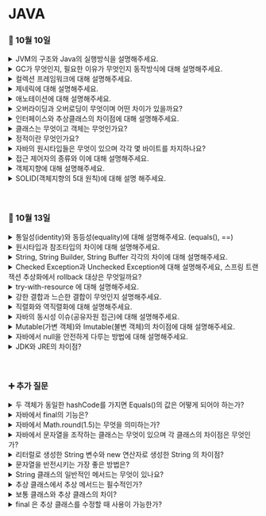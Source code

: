 # JAVA

### 🐾 10월 10일 

<details>
    <summary>JVM의 구조와 Java의 실행방식을 설명해주세요.</summary>
    <img width="1074" alt="qyTrK2Mkj8PwJALQ2nyFk-1658197983457" src="https://github.com/codestates-seb/seb45_main_006/assets/129938243/c561b3ef-93a4-440d-a3d4-08c5dbfeda4d">
    자바 컴파일러(javac)가 소스코드(.java)를 읽어 자바 바이트코드(.class) 로 변환
→ 클래스 로더를 통해 class 파일을 JVM으로 로딩 → 파일들은 Excution engine으로 해석되고 Runtime Data Areas에 배치되어 명령 수행

1. 인터프리터를 통해 코드를 한 줄씩 기계어로 번역하고 실행
   → 기본적으로 인터프리터로 실행하지만 특정 바이트 코드가 자주 실행되면 해당 바이트 코드를 JIT Compiler로 실행
2. JIT Complier를 통해 바이트 코드 전체를 기계어로 번역하고 실행
   → 특정 바이트 코드가 자주 실행 시

Class Loader : JVM 내로 클래스 파일을 로드, 링크,이니셜을 통해 배치

Execution Engine : JVM 내의 런타임 데이터 영역의 바이트 코드를 명령어 단위로 읽어 실행

Garbage Collector : 힙 메모리의 영역에 생성된 객체들 중 참조되지 않아 필요 없는 객체들을 제거

Runtime Data Area : 애플리케이션이 실행될 때 사용되는 데이터를 적재하는 영역

<img width="1428" alt="4JAw7vGWwkwhL3IspaHQC-1658200335039" src="https://github.com/codestates-seb/seb45_main_006/assets/129938243/cdcc10bd-9fd3-47b3-8abf-7a4d9d26ae37">
1. Method Area :  클래스정보(클래스명, 변수명, 메소드명,등 ), 인터페이스, 정적 메소드, 필드 등을 보관

2. Heap Area : new 키워드로 생성된 객체와 배열이 생성되는 영역

3. Stack Area :  메서드 호출시 사용되는 메모리 영역으로 메서드의 매개,지역변수, 리턴 값, 연산 시 나오는 값, 참조값 등 임시 데이터 저장
                 데이터는 스택 형식으로 순서대로 쌓이며 메서드가 끝나면 역순으로 제거됨

4. PC Register : 스레드가 생성될때 마다 생성되는 영역으로 현재 현재 수행중인 스레드의 명령어 주소를 저장하고 다음 실행할 스레드의 명령어 주소를 가리킴 

5. Native method stack : 자바 외 언어로 작성된 네이티브 코드를 위한 메모리 영역

<br/>

</details>

<details>
    <summary>GC가 무엇인지, 필요한 이유가 무엇인지 동작방식에 대해 설명해주세요.</summary>

<br/>

GC는 동적으로 할당된 메모리 중 사용하지 않는 메모리를 자동 회수하는 과정을 말합니다. 

C, C++과 같은 기존 언어들은 개발자가 직접 메모리를 관리해야 했지만, 이로 인해 메모리 누수 같은 문제가 발 할 수 있습니다. 
Java에서는 가비지 컬렉터를 통해 자동으로 사용하지 않는 메모리를 회수해 메모리 관리를 보다 효율적으로 할 수 있습니다.

가비지 컬렉터는 **stop the world** , GC를 위해 JVM의 실행을 멈추고 참조되는 객체는 마킹, 참조되지 않는 객체는 힙에서 쓸어버리는 **Mark and sweap** 과정을 거치게 되고 작업을 재개합니다.

</details>

<details>
    <summary>컬렉션 프레임워크에 대해 설명해주세요.</summary>
<br/>

컬렉션 프레임워크는 Java에서 데이터를 효율적으로 저장하고 관리하기 위해 표준화한 클래스으 집합입니다.

자바의 인터페이스를 사용하여 구현되며 데이터를 저장하는 자료 구조에 따라 List, Set, Queue, Map 으로 정의하고 있습니다.

<details>
	<summary>
	List, Set, Map		
	</summary>

<br/>

- List : 순서가 있고 중복을 허용하는 자료 구조
    - ArrayList : 크기를 동적으로 관리, 배열처럼 주소값을 가지고 있지만 주소값이 무작위로 저장 / 최상위 타입으로 배열을 생성, 복사하기 때문에 요소의 접근에 성능이 좋음→ 검색에 효과적(인덱스를 기반으로한 접근)
    - LinkedList : 현재 가지고 있는 주소값과 다음 데이터의 주소값을 함께 저장 / 연결되어 있다보니 링크를 끊거나 연결하는 방식 → 삽입, 삭제 시 효과적


- Set : 중복요소가 없는 컬렉션으로 저장 순서를 유지하지 않는 컬렉션 (단, LinkedHashSet은 순서를 보장)
	- HashSet : interface 속성을 그대로 물려받아 중복 X, 순서 X / 해시테이블 사용하여 저장하기 때문에 검색 및 삽입, 삭제가 빠름 / null 허용 / [thread-safe](https://inpa.tistory.com/entry/JCF-%F0%9F%A7%B1-ArrayList-vs-Vector-%EB%8F%99%EA%B8%B0%ED%99%94-%EC%B0%A8%EC%9D%B4-%EC%9D%B4%ED%95%B4%ED%95%98%EA%B8%B0) 하지 않아서 Vector나 외부에서 동기화 추가해야
	- TreeSet : 정렬방법 지정 가능(기본 오름차순) / 이진 검색 트리 형태 / 정렬된 상태를 유지하기 때문에 검색이 빠름 (HashSet에 비해 연산이 느림)


- Map : 키와 값으로 구성된 객체를 저장하는 구조로 Entry 객체라고도 한다. key는 중복 불가하지만 value는 중복 가능, 데이터 순서보장 X
	- HashMap : 매개변수 없는 생성자 사용/ 키나 값으로 null값 허용/ 검색 및 저장이 매우 빠름 / 동기화 지원 X → 여러 스레드를 사용할 때 주의
	- HashTable : 키와 값 모두 null 허용 X / 동기화 지원 → 여러 스레드 환경에서 안전하게 사용 가능

✔️ HashMap이 HashTable보다 더 많이 사용된다.

⇒ 동기화도 안되는데 왜? 동기화가 된다고 좋은 것은 아님. 동기화는 오버헤드를 불러 일으킬 수 있음. HashMap은 동기화를 지원하지 않지만 더욱 빠른 성능을 제공. 또한, 필요하면 Collections.synchronizedMap() 메서드 사용 가능

✔️ ConcurrentHashMap ?

⇒ 멀티스레드 환경에서 동시성 문제 해결할 때 세분화된 동기화를 제공해서 여러 연산이 수행될 수 있게 함

<br/>


</details>
</details>

<details>
    <summary>제네릭에 대해 설명해주세요.</summary>
    자바 타입 안정성을 위해 사용되며 컴파일 과정에서 타입을 체크해주기 때문에 타입 안정성을 높이고 형변환의 번거로움을 줄여준다.
    타입을 고정하거나 타입의 대한 정의를 외부로 미룬다.

<br/>
</details>

<details>
    <summary>애노테이션에 대해 설명해주세요.</summary>

<br/>

인터페이스를 기반으로 한 문법으로 주석처럼 코드를 달아 클래스에 특별한 의미를 부여하는 기능이다.
예시로 
    
@Override

개발자가 실수로 메소드 이름을 다르게 입력하여 오버라이딩이 아닌 별개의 메소드를 만들 수
있기 때문에 "이건 오버라이딩 한거야" 라고컴파일러에게 인지시키기 위해 달아놓는다

@Deprecated

기술 대체로 인해 다른 코드를 사용하여 해당 코드를 더이상 사용하지 않도록 유도하는 경우 사용한다
다른 곳에서 해당 메소드를 사용하면 경고 메시지가 나옴

@SuppressWarnings

컴파일 경고 메시지가 안나오게 만든다
애너테이션뒤에 ("null"), ("all") 등을 붙여 선택적으로 억제할 수도 있음 
-> @SuppressWarnings({"deprecation", "unused", "null"}) 여러개도 가능!

@FunctionalInterface

함수형 인터페이스를 선언할 때 사용하며 함수형 인터페이스는 오직 하나의 
추상 메서드만을 가질 수 있으므로 경고 메시지를 출력해준다

등의 표준 애노테이션이 있고

에너테이션을 정의하는 메타 에너테이션이인
@Target -> 애너테이션을 적용할 대상이며 위의 경우 메소드가 대상이 된다
		   메소드 말고도 CONSTRUCTOR FIELD TYPE 등 여러가지 가 있다
@Retention -> 애너테이션의 지속시간을 결정 SOURCE는 소스파일에 존재하며 
			  컴파일 시 확인 후 사라짐 오버라이드도 컴파일일러에서 오버라이드가 
			  잘 되었는지 확인 후 사라진다 이외에도
			  CLASS : 클래스파일에 존재, 실행시에 사용 불가 
			  RUNTIME : 클래스파일에 존재, 실행시 사용가능
       등이 있다.

<br/>
</details>

<details>
    <summary>오버라이딩과 오버로딩이 무엇이며 어떤 차이가 있을까요?</summary>
</details>

<details>
    <summary>인터페이스와 추상클래스의 차이점에 대해 설명해주세요.</summary>

<br/>

추상클래스는 구체적인 구현을 가진 메서드와 추상 메서드(정의는 있지민 구현은 없는 메서드)를 모두 포함할 수 있습니다.
일반적인 멤버 변수와 생성자도 포함할 수 있습니다. 이를 통해 하위 클래스에게 상속되는 공통의 상태나 초기화 루틴을 제공할 수 있습니다.

인터페이스는 공통된 행동을 정의합니다. 이를 구현하는 클래스는 해당 인터페이스의 모든 메서드를 구현해야 합니다. 
인터페이스는 default 메서드를 포함할 수 있습니다.

<br/>
</details>

<details>
    <summary>클래스는 무엇이고 객체는 무엇인가요?</summary>

<br/>

클래스는 속성과 동작을 정의하며 객체를 생성할 수 있다. 그리고 객체는 식별 가능한 개체 또는 사물로 속성과 기능이라는 두 가지 요소로 이루어져 있다.

클래스는 객체를 생성하는 설계도라고 할 수 있으며, 객체는 클래스라는 설계도를 통해 만들어진 것이라고 할 수 있다. 

+) 인스턴스와 객체의 차이?

<br/>
</details>


<details>
    <summary>정적이란 무엇인가요?</summary>

<br/>

static은 클래스 멤버라고 하며, 클래스 로더가 클래스를 로딩해서 메소드 메모리 영역에 적재할 때 클래스별로 관리됩니다.

static 키워드를 통해 생성된 정적멤버들은 PermGen 또는 Metaspace에 저장되며 저장된 메모리는 모든 객체가 공유하며 하나의 멤버를 어디서든지 참조할 수 있는 장점이 있습니다.

그러나, GC의 관리 영역 밖에 존재하기 때문에 프로그램 종료시까지 메모리가 할당된 채로 존재합니다. 너무 남발하게 되면 시스템 성능에 악영향을 줄 수 있습니다.

값이 많이 변하지 않는 것이 좋음 !

<br/>

</details>



<details>
    <summary>자바의 원시타입들은 무엇이 있으며 각각 몇 바이트를 차지하나요?</summary>

<br/>

자바는 boolean, char, byte, short, int, long, float, double 총 여덟가지의 데이터 타입을 가집니다. 

boolean 1, char 2, byte 1, short 2, int 4, long 8, float 4, double 8  바이트를 가진다. 

+) String 은 무슨 타입인가요? 참조 데이터 타입 

+) 메모리 영역 중 어디에 저장되나요? stack 영역

<br/>

</details>

<details>
    <summary>접근 제어자의 종류와 이에 대해 설명해주세요.</summary>

<br/>

접근 제어자는 private, default, protected, public 이 있으며 각 접근 가능한 범위에 따라 나누어 집니다.

**private은 해당 클래스 내**에서만 접근할 수 있으며 **protected는 상속한 클래스**, **default는 해당 패키지 내, public은 전체에서 접근이 가능**합니다.

접근제어자를 사용함으로 굳이 정보를 굳이 알 필요가 없는 사영지에게 정보를 숨길 수 있으며 이를 통해 최소한의 정보만으로 설계가 가능합니다.

<br/>

</details>

<details>
    <summary>객체지향에 대해 설명해주세요.</summary>

<br/>

객체 지향이란 속성과 기능을 가진 클래스로 추상화시키고 클래스를 통해 객체라는 하나의 단위를 생성하여 객체끼리 상호작용을 통해 로직을 구성하는 것을 말한다.
객체 지향 프로그래밍은 상속, 추상화 , 캡슐화, 다형성 4가지 특징이 있다.

상속은 상위 클래스를 상속하여 하위 클래스로 확장하여 코드를 재사용 할 수 있다.
추상화는 공통된 속성 또는 기능을 하나로 묶어 하나의 상위 클래스로 만드는 것을 말한다.
캡슐화는 속성과 기능을 하나의 클래스로 정의하고 접근 제어자를 통해 정보를 필요에 따라 은닉 또는 노출할 수 있다.
마지막으로 다형성은 객체가 여러가지 타입을 가질 수 있음을 말한다.

<br/>

</details>

<details>
    <summary>SOLID(객체지향의 5대 원칙)에 대해 설명 해주세요.</summary>

<br/>

SOLID 원칙은 객체지향의 특징(추상화, 상속화, 다형성, 캡슐화)를 바탕으로 만들어진 것이다. 따라서, 코드의 재사용성을 높이며 유지 보수가 쉽고 불필요한 복잡성을 제거하여 개발의 생산성을 높일 수 있다.


| 약자  | 영어                              | 원칙          | 설명                                                                                                                        |
|-----|---------------------------------|-------------|---------------------------------------------------------------------------------------------------------------------------|
| SRP | Single Responsibility Principle | 단일 책임의 원칙   | 클래스는 단 하나의 책임만 가져야 한다. **_유지보수성_** 향상, 한 클래스는 하나의 기능을 가진다. (싱글톤 패턴)                                                       |
| OCP | Open Closed Principle           | 개방 폐쇄의 원칙   | 확장에는 열려 있고 수정에는 닫혀 있어야 한다. 기존의 코드를 변경하지 않고 기능을 수정 또는 추가할 수 있어야 한다. **_추상화**_ 함으로써 유연하게 확장시키는 것. 모듈간의 결햡도는 낮고,응집도는 높아야 한다. |
| LSP | Liskov Substitution Principle   | 리스코프 치환 원칙  | 서브타입(상속받은 자식객체)는 언제나 부모타입으로 교체할 수 있어야 한다. **_상속, 다형성과_** 관련된 원칙으로 업캐스팅된 상태에서 부모의 메서드를 사용할 수 있어야 한다.                       |
| ISP | Interface Segregation Principle | 인터페이스 분리 원칙 | 자신이 사용하지 않는 **_인터페이스_** 는 구현하지 말아야 한다. 객체 설계 시 특정 기능에 대한 인터페이스는 그 기능과 상관 없는 부분이 변해도 **_영향을 받지 않아야_** 한다.                  |
| DIP | Dependency Inversion Principle  | 의존 역전의 원칙   | 의존 관계를 맺을 때 변하기 쉬운 것 또는 자주 변하는 것 보다 변화가 자주 없는 것(추상클래스, 인터페이스)에 의존함으로써 **_관계를 느슨하게_** 만든다. 구체화된 클래스보다 추상화 클래스나 인터페이스에 의존해야 한다.   |

</details>
<br/>
<br/>

### 🐾 10월 13일

<details>
    <summary>통일성(identity)와 동등성(equality)에 대해 설명해주세요. (equals(), ==)</summary>
동등성은 두 객체가 완전히 같음을 의미한다, 기본 타입일 경우 값이 같음을, 객체일 경우는 주소값이 같음을 의미 한다.

동일성은 두 객체가 같은 정보를 같고 있음을 말한다 객체의 주소값이 다르더라도 참조하는 값이 같으면 두 객체는 동하다고 할 수있다
</details>

<details>
    <summary>원시타입과 참조타입의 차이에 대해 설명해주세요.</summary>


원시타입은 변수에 **실제 값을 저장**하는 데이터 타입으로 boolean, char, byte, short, int, long, float, double 형이 있습니다. 이 데이터 타입은 **stack 영역에 저장**되며 변수의 선언과 동시에 메모리를 생성한다는 특징이 있습니다.

참조형 타입은 이름처럼 주소를 “참조”하는 타입으로 8가지 원시타입 데이터를 제외한 모든 데이터 타입을 말 합니다. 참조형 데이터 타입은 저장된 공간의 주소를 저장할 수 있습니다. 메모리의 **heap영역에 주소값을 저장**하는 형태입니다.

✅ 원시 타입은 null 값을 가질 수 없다.

✅ 원시타입 boolean 1, char 2, byte 1, short 2, int 4, long 8, float 4, double 8  바이트를 가집니다.

🔗 https://luminousolding.tistory.com/56

</details>

<details>
    <summary>String, String Builder, String Buffer 각각의 차이에 대해 설명해주세요.</summary>
	String은 불변성, StringBuilder와 Buffer는 가변성이라는 차이점이 있다.

String은 문자열을 수할 때 객체가 변하는 것이 아니라 새로운 문자열 객체를 생성하여 많이 결합할 수록 공간의 낭비가 생기고 속도가 느려진다.

![img1 daumcdn (1)](https://github.com/codestates-seb/seb45_main_006/assets/129938243/98261796-4fa0-41af-95df-c503b4f83ebb)

하지만 StringBuilder 와 Buffer는 버퍼라는 독립적인 공간을 가지고 있어 문자열을 수정할 수 있다

![img1 daumcdn (2)](https://github.com/codestates-seb/seb45_main_006/assets/129938243/1a8061d0-1482-498b-9f9a-fbd8e0793460)


동등성 비교에서는 == 는 다른 객체와 똑같지만 버퍼와 빌더는 equals 로 비교하려면 String 객체로 바꾼 후 비교를 해야한다. 바꾸지 않으면 == 비교와 같은 결과가 나온다

버퍼는 동기화를 지원하지만 빌더는 동기화를 지원하지 않는다.

→ 버퍼는 synchronized 키워드가 붙어 있어서 멀티 스레드에서도 안전하게 동작이 가능하다

→ 버퍼와 빌더를 append 로 1만번 문자열을 붙이면 버퍼는 동기화가 잘 되어 1만번 제대로 붙지만 빌더는 동기화가 잘 되지 않아 append 가 제대로 수행되지 않는 경우가 있다.

결론 : 문자열을 자주 변경하지 않을 경우 String, 문자열을 자주 수정하고 멀티 스레드일경우 StringBuffer, 문자열을 자주 수정하고 동기화를 고려하지 않으며 속도가 더 빠른 것을 원할때 StringBuilder 를 사용하는 것이 좋다
</details>

<details>
    <summary>Checked Exception과 Unchecked Exception에 대해 설명해주세요, 스프링 트랜잭션 추상화에서 rollback 대상은 무엇일까요?</summary>
에러는 복구할 수 없는 오류

예외는 복구할 수 있는 수준의 오류를 말한다. 

CkeckedExcetpion은 단어 그대로 확인해야할 예외이다.

RuntimeException을 상속 받지 않으며 대표적으로 IOException, SQLException 등이 있고 예외 처리를 하지 않으면 컴파일 에러가 생긴다 

UnCheckedException은 RuntimeException을 상속 받으며 컴파일러가 예외처리를 강제하지 않는다.

대표적으로 NPE, illegalArgumentException 등이 있다. 

예외처리를 강제하지 않기 때문에 예외를 누락할 수 도 있다.

그리고

스프링 프레임워크에서 제공하는 @Transcational 애너테이션안에서 에러가 발생 시 체크 예외는 롤백이되지 않지만 언체크 예외는 롤백이 된다는 차이점이 있다.

예외를 처리하는 것이 좋을 것 같은데 언체크 예외가 필요한 이유?

모든 예외를 처리하기는 번거롭고, 불필요한 의존관계가 생기때문

→ 예로 SQLException은 Repository에서 데이터에 접근할 때 생길 수 있는 에러이며 SQL 문법으로 인한 오류이다. 이 오류를 처리할만한 곳이 마땅히 없이 상위로 계속 예외를 던지다 보니 Controller 까지 예외가 전달되게 된다. 이렇게 되면 Controller가 Repository를 의존하게 된다.
</details>

<details>
    <summary>try-with-resource 에 대해 설명해주세요.</summary>


"try-with-resource"는 자원 관리를 간편하게 해주는 기술로 Java 7 이후 도입된 기술입니다. 
(Java 7) 이전에는 파일과 같은 외부 리소스를 이용 후 꼭 닫아줘야 했는데 개발자가 직접 닫아주는 것은 가독성에도 좋지 않고 실수로 닫지 않을 수 있는 경우도 발생할 수 있습니다. 
이를 막기 위해 "try-with-resource"문을 사용할 수 있습니다.


력에 사용한 객체를 자동으로 반환시켜주기 때문에 입출력과 관련된 클래스를 사용할 때 매우 유용합니다. 
<pre>
try (리소스 선언 명령문) {
     ...
} 
</pre>
"try-with-resource"문의 기본 문법 구조는 try 블록 내부에서 리소스를 선언하면 try 블록이 종료될 때 자동으로 닫히는 형태입니다. 이렇게 "try-with-resource"를 사용함으로써 파일 누수, 메모리 누수를 방지할 수 있습니다.


🔗 [The try-with-resources Statement](https://docs.oracle.com/javase/tutorial/essential/exceptions/tryResourceClose.html) <br/>
🔗 [자바 Try With Resource 예외 처리](https://inpa.tistory.com/entry/JAVA-%E2%98%95-%EC%98%88%EC%99%B8-%EC%B2%98%EB%A6%AC-Try-With-Resource-%EB%AC%B8%EB%B2%95) <br/>
🔗 [[Java] try-with-resources란? try-with-resources 사용법 예시와 try-with-resources를 사용해야 하는 이유](https://mangkyu.tistory.com/217)

</details>

<details>
    <summary>강한 결합과 느슨한 결합이 무엇인지 설명해주세요.</summary>

<br/>

**강한 결합**은 결합도가 모듈간 결합도가 높은 것 의존성이 높은 것을 의미하며, **느슨한 결합**은 반대로 의존성이 낮은 것을 의미합니다.

강한 결합도를 가진 모듈은 유지 보수가 어렵고 확장성이 좋지 않으며 코드 재사용율이 낮습니다. 반면 느슨한 결합도를 가진 모듈은 유지보수가 쉬우며 확장성이 좋고 코드 재사용율이 좋습니다. 

느슨한 결합도를 위해 인터페이스나 추상 클래스의 사용, 의존성 주입 등 **SOLID 원칙**을 지켜 객체 지향적인 설계를 하는 것이 좋습니다.

<br/>

</details>

<details>
    <summary>직렬화와 역직렬화에 대해 설명해주세요.</summary>

<br/>

직렬화는 객체의 상태를 바이너리 형태(이진법)로 변환하는 과정으로 객체를 저장, 전송할 수 있는 특정 포맷 상태로 바꾸는 과정을 의미합니다. 

역직렬화는 직렬화의 반대로 특정 포맷 상태의 데이터를 다시 객체로 변환하는 것을 의미합니다.

Java에서 직렬화는 주로 네트워크를 통한 객체의 전송이나 객체의 상태를 지속적으로 저장할 필요가 있을 때 사용됩니다. 객체의 상태를 파일 시스템에 저장하거나 다른 JVM으로 전송하려면, 객체를 바이트 스트림으로 변환할 필요가 있습니다. 

바이트 스트림으로 변환된 객체는 네트워크를 통해 전송하거나 파일 시스템에 저장할 수 있으며, 이후 필요에 따라 역직렬화를 통해 원래의 객체 상태로 복원할 수 있습니다.

<br/>

</details>

<details>
    <summary>자바의 동시성 이슈(공유자원 접근)에 대해 설명해주세요.</summary>


동시성 이슈는 멀티 스레딩 환경에서 여러 스레드가 동일한 자원을 공유하여 사용할 때 발생하는 문제로 좋아요가 count 되는 것을 예시로 들 수 있습니다.
게시글의 좋아요가 0인 상태에서 n명의 회원이 동시에 좋아요를 누른다면 n개의 좋아요가 더해져야 합니다. 하지만 1개의 좋아요만 추가되는 것과 같은 문제가 발생했을 때 동시성 문제 발생이라고 합니다. 


<details>
<summary>
동시성 문제를 해결하기 위한 방법
</summary>

✅ 암시적 Lock
- synchronized 키워드를 사용하여 특정 메서드나 코드 블록에 대한 동시 접근을 제한
- 한 번에 하나의 스레드만 접근이 가능하므로 병렬성은 매우 떨어짐
<pre>
class Main {
    private int i;
    public synchronized int view() {return i++;}
}
</pre>


✅ 명시적 Lock
- 복잡한 시나리오에 유용하며 ReentrantLock 같은 명시적 락 사용
- 시간 제한 두고 락 획득 시도, 여러 조건 변수 사용 등


✅ 가시성 문제
- volatile 키워드를 사용하여 CPU 캐시가 아닌 메인 메모리에서 읽고 씀
- 'vilatile' 은 원자성을 보장하지 않음
- 복합 연산에서는 적합하지 않음
- 하나의 스레드가 wtite를 하고 다른 하나의 스레드가 read만 할 경우 유용


✅ thread-safe 객체 사용
- Concurrent 패키지 자료구조는 멀티스레드 환경에서 안전하다


✅ 불변 객체 사용
- 생성 후 그 상태가 절대 변하지 않는 객체
- 데이터 불일치 문제가 발생하지 않음
- 모든 필드를 'final'로 선언, setter X


🔗 [[Java] Thread/MultiThread 4 - 동시성 문제](https://llshl.tistory.com/12) <br/>
🔗 [[Java] Java의 동시성 이슈](https://steady-coding.tistory.com/554)

</details>

<br/>

</details>

<details>
    <summary>Mutable(가변 객체)와 Imutable(불변 객체)의 차이점에 대해 설명해주세요.</summary>
<br/>

Mutable은 가변 객체 Immutable은 불변 객체이며 가변 객체는 말 그대로 객체가 변할 수 있음을 말하고
예시로는 StringBuilder StringBuffer 가 있다 불변 객체는 객체가 변하지 않음을 말하고 예시는 String 이 있다.

<br/>

</details>

<details>
    <summary>자바에서 null을 안전하게 다루는 방법에 대해 설명해주세요.</summary>

‘**NullPointerException**’은 자주 마주치는 예외이기 때문에 null을 다루는 것은 매우 중요한 이슈입니다.

1. if 문을 써서 null을 체크 합니다.
2. Optional 클래스를 사용하여 null일 경우 연산을 수행합니다.
3. @Nullable, @NotNull 등과 같은 어노테이션을 사용하여 유효성 검사를 진행합니다.
4. 이외에도 설계 시 null 값을 반환하지 않는 것과 같은 설계 원칙을 따를 수 있습니다.

<br/>

</details>

<details>
    <summary>JDK와 JRE의 차이점?</summary>
<br/>

자바 프로그램을 실행시키는데 필요한 것이 바로 jre이고 자바 프로그램을 개발하는데 필요한 것이 jdk입니다.

1. **JDK (Java Development Kit)**:
    
    JDK는 자바 개발을 위한 소프트웨어 개발 키트입니다.
    
    JDK는 자바 프로그램을 개발하기 위해 필요한 도구(컴파일러, 디버거 등)와 JRE를 포함하고 있습니다.
    
    자바 컴파일러(javac)가 포함되어 있어, 자바 소스 코드(.java 파일)를 컴파일하여 바이트코드(.class 파일)로 변환할 수 있습니다.
    
    개발자들은 JDK를 사용하여 자바 기반의 애플리케이션을 개발, 테스트, 및 실행할 수 있습니다.
    
2. **JRE (Java Runtime Environment)**:
    
    JRE는 컴파일된 자바 프로그램을 실행하기 위한 소프트웨어 환경입니다.
    
    자바 프로그램을 실행하기 위해 필요한 **클래스 라이브러리(인터페이스 포함), 자바 가상 머신(JVM), 그리고 다른 인프라스트럭처를 포함**하지만, 애플리케이션 개발을 위한 도구는 포함하지 않습니다.
    
    일반 사용자들이 자바 기반 애플리케이션을 실행하기 위해 주로 JRE를 설치합니다.
    

 JDK는 자바 기반의 애플리케이션을 개발하기 위한 **전체 패키지**이며, JRE는 자바 애플리케이션을 실행하는 데 **필요한 환경**을 제공합니다. 따라서 개발자는 JDK를 필요로 하며, 일반 사용자는 JRE만 필요로 합니다.

<br/>
</details>
<br/>
<br/>

### ➕ 추가 질문

<details>
    <summary>두 객체가 동일한 hashCode를 가지면 Equals()의 값은 어떻게 되어야 하는가?</summary>
<br/>



<br/>
</details>

<details>
    <summary>자바에서 final의 기능은?</summary>

<br/>

<br/>

</details>

<details>
    <summary>자바에서 Math.round(1.5)는 무엇을 의미하는가?</summary>
</details>

<details>
    <summary>자바에서 문자열을 조작하는 클래스는 무엇이 있으며 각 클래스의 차이점은 무엇인가?</summary>
</details>

<details>
    <summary>리터럴로 생성한 String 변수와 new 연산자로 생성한 String 의 차이점?</summary>
</details>

<details>
    <summary>문자열을 반전시키는 가장 좋은 방법은?</summary>
</details>

<details>
    <summary>String 클래스의 일반적인 메서드는 무엇이 있나요?</summary>
</details>

<details>
    <summary>추상 클래스에서 추상 메서드는 필수적인가?</summary>
</details>

<details>
    <summary>보통 클래스와 추상 클래스의 차이?</summary>
</details>

<details>
    <summary>final 은 추상 클래스를 수정할 때 사용이 가능한가?</summary>
</details>

<br/>
<br/>
